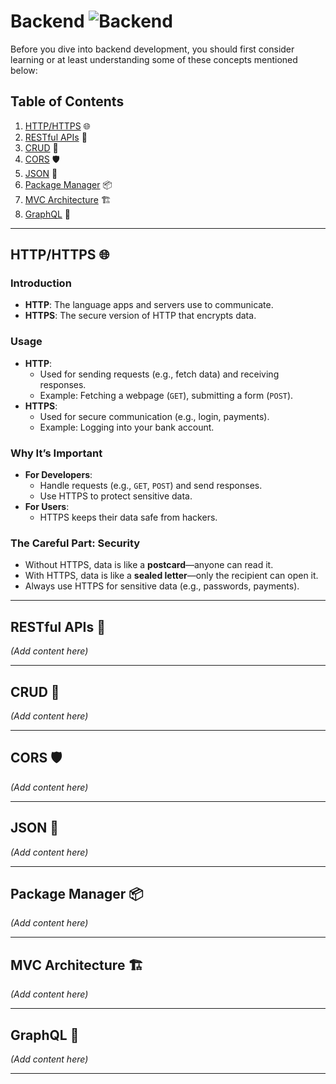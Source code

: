 # Backend ![Backend](https://img.shields.io/badge/Backend-Important-blue)

Before you dive into backend development, you should first consider learning or at least understanding some of these concepts mentioned below:

## Table of Contents
1. [HTTP/HTTPS](#httphttps) 🌐
2. [RESTful APIs](#restful-apis) 🔗
3. [CRUD](#crud) 📝
4. [CORS](#cors) 🛡️
5. [JSON](#json) 📄
6. [Package Manager](#package-manager) 📦
7. [MVC Architecture](#mvc-architecture) 🏗️
8. [GraphQL](#graphql) 🎯

---

## HTTP/HTTPS 🌐

### Introduction
- **HTTP**: The language apps and servers use to communicate.
- **HTTPS**: The secure version of HTTP that encrypts data.

### Usage
- **HTTP**:
  - Used for sending requests (e.g., fetch data) and receiving responses.
  - Example: Fetching a webpage (`GET`), submitting a form (`POST`).
- **HTTPS**:
  - Used for secure communication (e.g., login, payments).
  - Example: Logging into your bank account.

### Why It’s Important
- **For Developers**:
  - Handle requests (e.g., `GET`, `POST`) and send responses.
  - Use HTTPS to protect sensitive data.
- **For Users**:
  - HTTPS keeps their data safe from hackers.

### The Careful Part: Security
- Without HTTPS, data is like a **postcard**—anyone can read it.
- With HTTPS, data is like a **sealed letter**—only the recipient can open it.
- Always use HTTPS for sensitive data (e.g., passwords, payments).

---

## RESTful APIs 🔗
*(Add content here)*

---

## CRUD 📝
*(Add content here)*

---

## CORS 🛡️
*(Add content here)*

---

## JSON 📄
*(Add content here)*

---

## Package Manager 📦
*(Add content here)*

---

## MVC Architecture 🏗️
*(Add content here)*

---

## GraphQL 🎯
*(Add content here)*

---